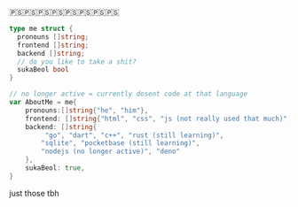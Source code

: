 🇵🇸🇵🇸🇵🇸🇵🇸🇵🇸🇵🇸🇵🇸🇵🇸

<!---
DaExplorerCode/DaExplorerCode is a ✨ special ✨ repository because its `README.md` (this file) appears on your GitHub profile.
You can click the Preview link to take a look at your changes.
--->
```go
type me struct {
  pronouns []string;
  frontend []string;
  backend []string;
  // do you like to take a shit?
  sukaBeol bool
}

// no longer active = currently dosent code at that language
var AboutMe = me{
    pronouns:[]string{"he", "him"},
    frontend: []string{"html", "css", "js (not really used that much)", "svelte  (no longer active)"},
    backend: []string{
         "go", "dart", "c++", "rust (still learning)",
        "sqlite", "pocketbase (still learning)",
        "nodejs (no longer active)", "deno"
    },
    sukaBeol: true,
}
```
just those tbh
